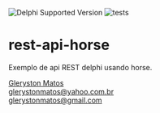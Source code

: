 ![Delphi Supported Version ](https://img.shields.io/badge/Delphi%20Supported%20Version-10.3.3%20Rio-blue) ![tests](https://github.com/GlerystonMatos/rest-api-horse/workflows/tests/badge.svg)

# rest-api-horse
Exemplo de api REST delphi usando horse.

<a href="https://www.linkedin.com/in/glerystonmatos/" target="_blank">Gleryston Matos</a><br/>
glerystonmatos@yahoo.com.br<br/>
glerystonmatos@gmail.com<br/>
